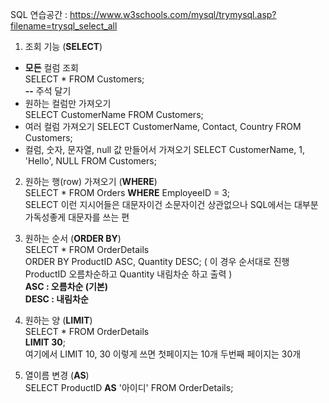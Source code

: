 SQL 연습공간 : https://www.w3schools.com/mysql/trymysql.asp?filename=trysql_select_all

1. 조회 기능 (**SELECT**)  
- **모든** 컬럼 조회  
SELECT * FROM Customers;  
**--** 주석 달기  
- 원하는 컬럼만 가져오기  
SELECT CustomerName FROM Customers;  
- 여러 컬럼 가져오기
SELECT CustomerName, Contact, Country FROM Customers;  
- 컬럼, 숫자, 문자열, null 값 만들어서 가져오기
SELECT CustomerName, 1, 'Hello', NULL FROM Customers;  

2. 원하는 행(row) 가져오기 (**WHERE**)    
SELECT * FROM Orders **WHERE** EmployeeID = 3;    
SELECT 이런 지시어들은 대문자이건 소문자이건 상관없으나 SQL에서는 대부분 가독성좋게 대문자를 쓰는 편

3. 원하는 순서 (**ORDER BY**)  
SELECT * FROM OrderDetails  
ORDER BY ProductID ASC, Quantity DESC; ( 이 경우 순서대로 진행 ProductID 오름차순하고 Quantity 내림차순 하고 출력 )  
**ASC : 오름차순 (기본)  
DESC : 내림차순**  


4. 원하는 양 (**LIMIT**)    
SELECT * FROM OrderDetails  
**LIMIT 30**;  
여기에서 LIMIT 10, 30 이렇게 쓰면 첫페이지는 10개 두번째 페이지는 30개

5. 열이름 변경 (**AS**)  
SELECT ProductID **AS** '아이디' FROM OrderDetails;

